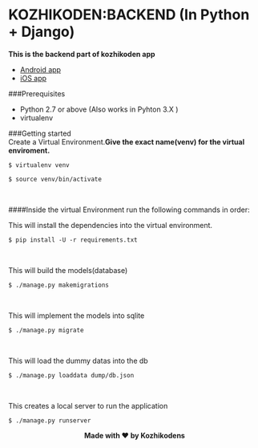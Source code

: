 # KOZHIKODEN:BACKEND (In Python + Django)
**This is the backend part of kozhikoden app**<br>

* [Android app]()
* [iOS app](https://github.com/liginv/kozhikoden_ios)

###Prerequisites<br>
* Python 2.7 or above (Also works in Pyhton 3.X )
* virtualenv

###Getting started<br>
Create a Virtual Environment.**Give the exact name(venv) for the virtual enviroment.**<br>
<pre><code>$ virtualenv venv</code></pre>


<pre><code>$ source venv/bin/activate</code></pre><br>

####Inside the virtual Environment run the following commands in order:<br>

This will install the dependencies into the virtual environment.
<pre><code>$ pip install -U -r requirements.txt</code></pre><br>
This will build the models(database)
<pre><code>$ ./manage.py makemigrations</code></pre><br>
This will implement the models into sqlite
<pre><code>$ ./manage.py migrate</code></pre><br>
This will load the dummy datas into the db
<pre><code>$ ./manage.py loaddata dump/db.json</code></pre><br>
This creates  a local server to run the application
<pre><code>$ ./manage.py runserver</code></pre>

<p align="center">
  <b>Made with ♥ by Kozhikodens</b><br>
</p>
